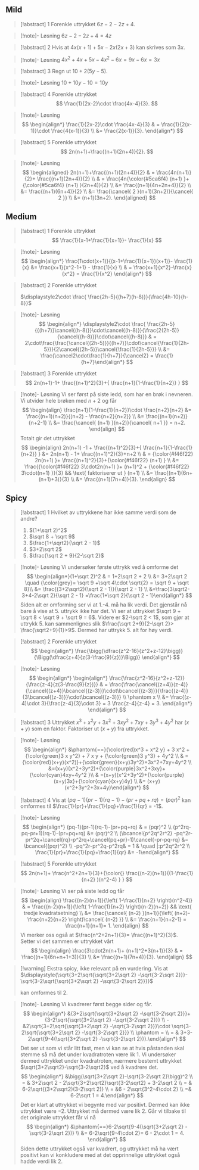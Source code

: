 ## Mild

> [!abstract] 1
> Forenkle uttrykket $6z-2-2z + 4$.

> [!note]- Løsning 
> $6z-2-2z+4 = 4z$

> [!abstract] 2
> Hvis at $4x(x+1)+5x -2x(2x+3)$ kan skrives som $3x$.

> [!note]- Løsning 
> $4x^2+4x+5x-4x^2-6x = 9x-6x=3x$


> [!abstract] 3
> Regn ut $10 + 2(5y-5)$.

> [!note]- Løsning 
> $10+10y-10 = 10y$

> [!abstract] 4
> Forenkle uttrykket 
> $$
> \frac{1}{2x-2}\cdot \frac{4x-4}{3}.
> $$


> [!note]- Løsning 
> $$
> \begin{align*} \frac{1}{2x-2}\cdot \frac{4x-4}{3} & = \frac{1}{2(x-1)}\cdot \frac{4(x-1)}{3} \\ &= \frac{2(x-1)}{3}.  \end{align*}
> $$


> [!abstract] 5
> Forenkle uttrykket 
> $$
> 2n(n+1)+\frac{(n+1)(2n+4)}{2}.
> $$

> [!note]- Løsning 
> $$
> \begin{aligned} 
> 2n(n+1)+\frac{(n+1)(2n+4)}{2} & = \frac{4n(n+1)}{2}+ \frac{(n+1)(2n+4)}{2} 
> \\ & = \frac{4n{\color{#5ca6f4} (n+1) }+{\color{#5ca6f4} (n+1) }(2n+4)}{2} 
> \\ &= \frac{(n+1)(4n+2n+4)}{2} \\ 
> &= \frac{(n+1)(6n+4)}{2}  \\
> &= \frac{\cancel{ 2 }(n+1)(3n+2)}{\cancel{ 2 }} \\
> &= (n+1)(3n+2).
> \end{aligned} 
> $$




## Medium

> [!abstract] 1
> Forenkle uttrykket 
> $$
> \frac{1}{x-1+\frac{1}{x+1}}- \frac{1}{x}
> $$

> [!note]- Løsning 
> $$
> \begin{align*} \frac{1\cdot(x+1)}{(x-1+\frac{1}{x+1})(x+1)}- \frac{1}{x} &=  \frac{x+1}{x^2-1+1} - \frac{1}{x} \\ & = \frac{x+1}{x^2}-\frac{x}{x^2} = \frac{1}{x^2} \end{align*}
> $$

> [!abstract] 2
> Forenkle uttrykket 
> 
> $\displaystyle2\cdot \frac{ \frac{2h-5}{(h+7)(h-8)}}{\frac{4h-10}{h-8}}$


> [!note]- Løsning 
> $$
> \begin{align*} \displaystyle2\cdot \frac{ \frac{2h-5}{{(h+7)}\cancel{(h-8)}}\cdot\cancel{(h-8)}}{\frac{2(2h-5)}{\cancel{(h-8)}}\cdot\cancel{(h-8)}} & = 2\cdot\frac{\frac{\cancel{(2h-5)}}{(h+7)}\cdot\cancel{\frac{1}{2h-5}}}{2\cancel{(2h-5)}\cancel{\frac{1}{2h-5}}} \\ &= \frac{\cancel2\cdot\frac{1}{h+7}}{\cancel2} = \frac{1}{h+7}\end{align*}
> $$



> [!abstract] 3
> Forenkle uttrykket
> $$
> 2n(n+1)-1+ \frac{(n+1)^2}{3}+{ \frac{n+1}{1-\frac{1}{n+2}} }
> $$

> [!note]- Løsning 
> Vi ser først på siste ledd, som har en brøk i nevneren. Vi utvider hele brøken med $n+2$ og får
> $$
> \begin{align} 
> \frac{n+1}{1-\frac{1}{n+2}}\cdot \frac{n+2}{n+2} &= \frac{(n+1)(n+2)}{(n+2) - \frac{n+2}{n+2}} \\
> &= \frac{(n+1)(n+2)}{n+2-1} \\ &= \frac{\cancel{ (n+1) }(n+2)}{\cancel{ n+1 }} = n+2.
> \end{align} 
> $$
> Totalt gir det uttrykket
> $$
> \begin{align} 
> 2n(n+1) -1 + \frac{(n+1)^2}{3}+{ \frac{n+1}{1-\frac{1}{n+2}} } &= 
> 2n(n+1) - 1+ \frac{(n+1)^2}{3}+n+2
> \\ 
> & = {\color{#f46f22} 2n(n+1) }+ \frac{(n+1)^2}{3}+{\color{#f46f22} (n+1) }
> \\
> &= \frac{{\color{#f46f22} 3\cdot2n(n+1) }+ (n+1)^2 + {\color{#f46f22} 3\cdot(n+1) }}{3} && \text{ faktoriserer ut } (n+1)
> \\ 
> &= \frac{(n+1)(6n+(n+1)+3)}{3}
> \\
> &= \frac{(n+1)(7n+4)}{3}.
> \end{align} 
> $$

## Spicy


> [!abstract] 1
> Hvilket av uttrykkene har ikke samme verdi som de andre?
> 1. $(1+\sqrt 2)^2$
> 2. $\sqrt 8 + \sqrt 9$
> 3. $\frac{1+\sqrt2}{\sqrt 2 - 1}$
> 4. $3+2\sqrt 2$
> 5. $\frac{\sqrt 2 + 9}{2-\sqrt 2}$

> [!note]- Løsning 
> Vi undersøker første uttrykk ved å omforme det 
> $$
> \begin{align*}(1+\sqrt 2)^2 & = 1+2\sqrt 2 + 2  \\ &= 3+2\sqrt 2 \quad {\color{grey}= \sqrt 9 +\sqrt 4\cdot \sqrt{2} = \sqrt 9 + \sqrt 8}\\ &= \frac{(3+2\sqrt2)(\sqrt 2 - 1)}{\sqrt 2 - 1} \\ &=\frac{3\sqrt2-3+4-2\sqrt 2}{\sqrt 2 - 1} =\frac{1+\sqrt 2}{\sqrt 2 - 1}\end{align*}
> $$
>  Siden alt er omforming ser vi at 1.-4. må ha lik verdi. Det gjenstår nå bare å vise at 5. uttrykk ikke har det. Vi ser at uttrykket $\sqrt 9 + \sqrt 8 < \sqrt 9 + \sqrt 9 = 6$. Videre er $2-\sqrt 2 < 1$, som gjør at uttrykk 5. kan sammenlignes slik $\frac{\sqrt 2+9}{2-\sqrt 2}> \frac{\sqrt2+9}{1}>9$. Dermed har uttrykk 5. alt for høy verdi. 

> [!abstract] 2
> Forenkle uttrykket 
> $$
> \begin{align*} \frac{\bigg(\dfrac{z^2-16}{z^2+z-12}\bigg)}{\Bigg(\dfrac{z+4}{z(3-\frac{9}{z})}\Bigg)}  \end{align*}
> $$ 

> [!note]- Løsning 
> $$
> \begin{align*} \begin{align*}   \frac{\frac{z^2-16}{z^2+z-12}}{\frac{z-4}{z(3-\frac{9}{z})}}  & = \frac{\frac{\cancel{(z+4)}(z-4)}{\cancel{(z+4)}\bcancel{(z-3)}}\cdot\bcancel{(z-3)}}{\frac{(z-4)}{3\bcancel{(z-3)}}\cdot\bcancel{(z-3)}} \\ \phantom x \\ &= \frac{(z-4)\cdot 3}{\frac{z-4}{3}\cdot 3} = 3 \frac{z-4}{z-4} = 3. \end{align*}  \end{align*}
> $$

> [!abstract] 3
> Uttrykket $x^3 + x^2 y + 3 x^2 + 3 x y^2 + 7 x y + 3 y^3 + 4 y^2$ har $(x+y)$ som en faktor. Faktoriser ut $(x+y)$ fra uttrykket. 

> [!note]- Løsning 
> $$
> \begin{align*} &\phantom{==}{\color{red}x^3 + x^2 y} + 3 x^2 + {\color{green}3 x y^2} + 7 x y + {\color{green}3 y^3} + 4y^2 \\   & = {\color{red}(x+y)(x^2)}+{\color{green}(x+y)3y^2}+3x^2+7xy+4y^2 \\ &=(x+y)(x^2+3y^2)+{\color{purple}3x^2+3xy}+{\color{cyan}4xy+4y^2 }\\ & =(x+y)(x^2+3y^2)+{\color{purple}(x+y)3x}+{\color{cyan}(x+y)4y} \\ &= (x+y)(x^2+3y^2+3x+4y)\end{align*}
> $$


> [!abstract] 4
> Vis at $(pq-1)(pr-1)(rq-1)-(pr+pq+rq) = (pqr)^2$ kan omformes til $\frac{1}{pr}+\frac{1}{pq}+\frac{1}{qr} = -1$.

> [!note]- Løsning 
> $$
> \begin{align*} (pq-1)(pr-1)(rq-1)-(pr+pq+rq) & = (pqr)^2  \\ (p^2rq-pq-pr+1)(rq-1)-(pr+pq+rq) &= (pqr)^2 \\ (\bcancel{p^2q^2r^2} -pq^2r-pr^2q+\cancel{rq}-p^2rq+\cancel{pq+pr}-1)\cancel{-pr-pq-rq} &= \bcancel{(pqr)^2} \\ -pq^2r-pr^2q-p^2rq& = 1 & \quad |:p^2q^2r^2 \\ \frac{1}{pr}+\frac{1}{pq}+\frac{1}{qr} &= -1\end{align*}
> $$


> [!abstract] 5
> Forenkle uttrykket
> $$
> 2n(n+1)+ \frac{n^2+2n+1}{3}+{\color{} \frac{(n-2)(n+1)}{(1-\frac{1}{n+2} )(n^2-4) } }
> $$

> [!note]- Løsning 
> Vi ser på siste ledd og får
> $$
> \begin{align} 
> \frac{(n-2)(n+1)}{\left( 1-\frac{1}{n+2} \right)(n^2-4)} & = \frac{(n-2)(n+1)}{\left( 1-\frac{1}{n+2} \right)(n-2)(n+2)} && \text{ tredje kvadratsetning} \\  &= \frac{\cancel{ (n-2) }(n+1)}{\left( (n+2)-\frac{n+2}{n+2} \right)\cancel{ (n-2) }}
> \\
>  &= \frac{n+1}{n+2-1} = \frac{n+1}{n+1}= 1.
> \end{align} 
> $$
> Vi merker oss også at $\frac{n^2+2n+1}{3}= \frac{(n+1)^2}{3}$. Setter vi det sammen er uttrykket vårt
> $$
> \begin{align} 
> \frac{3\cdot2n(n+1)+ (n+1)^2+3(n+1)}{3} & = \frac{(n+1)(6n+n+1+3)}{3} \\ &= \frac{(n+1)(7n+4)}{3}.
> \end{align} 
> $$

> [!warning] Ekstra spicy, ikke relevant på en vurdering.
> Vis at 
> $\displaystyle{\sqrt{3+2\sqrt{\sqrt{3+2\sqrt 2} -\sqrt{3-2\sqrt 2}}}-\sqrt{3-2\sqrt{\sqrt{3+2\sqrt 2} -\sqrt{3-2\sqrt 2}}}}$ 
> 
> kan omformes til 2. 


> [!note]- Løsning 
> Vi kvadrerer først begge sider og får. 
> $$
> \begin{align*} &{3+2\sqrt{\sqrt{3+2\sqrt 2} -\sqrt{3-2\sqrt 2}}}+{3-2\sqrt{\sqrt{3+2\sqrt 2} -\sqrt{3-2\sqrt 2}}}  \\ - &2\sqrt{3+2\sqrt{\sqrt{3+2\sqrt 2} -\sqrt{3-2\sqrt 2}}}\cdot \sqrt{3-2\sqrt{\sqrt{3+2\sqrt 2} -\sqrt{3-2\sqrt 2}}} \\ \phantom = \\ = & 3+3-2\sqrt{9-4(\sqrt{3+2\sqrt 2} -\sqrt{3-2\sqrt 2})}.\end{align*}
> $$ 
> Det ser ut som vi står litt fast, men vi kan se at hvis påstanden skal stemme så må det under kvadratroten være lik 1. Vi undersøker dermed uttrykket under kvadratroten, nærmere bestemt uttrykket $\sqrt{3+2\sqrt2}-\sqrt{3-2\sqrt2}$ ved å kvadrere det. 
> $$
> \begin{align*}  &\bigg(\sqrt{3+2\sqrt 2}-\sqrt{3-2\sqrt 2}\bigg)^2 \\ = & 3+2\sqrt 2 - 2\sqrt{3+2\sqrt2}\sqrt{3-2\sqrt2} + 3-2\sqrt 2 \\ = & 6-2\sqrt{(3+2\sqrt2)(3-2\sqrt 2)} \\ = &6 - 2\sqrt{3^2-4\cdot 2} \\  =& 6-2\sqrt 1 = 4.\end{align*}
> $$
> Det er klart at uttrykket vi begynte med var positivt. Dermed kan ikke uttrykket være $-2$. Uttrykket må dermed være lik $2$. Går vi tilbake til det originale uttrykket får vi nå 
> $$
> \begin{align*} &\phantom{==}6-2\sqrt{9-4(\sqrt{3+2\sqrt 2} -\sqrt{3-2\sqrt 2})} \\ &= 6-2\sqrt{9-4\cdot 2}= 6 - 2\cdot 1 = 4. \end{align*}
> $$
> Siden dette uttrykket også var kvadrert, og uttrykket må ha vært positivt kan vi konkludere med at det opprinnelige uttrykket også hadde verdi lik 2.  


